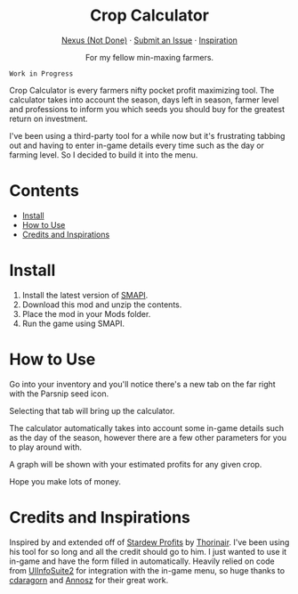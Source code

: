 <h1 align="center">Crop Calculator</h1>

<p align="center">
  <a href="#">Nexus (Not Done)</a>
  ·
  <a href="https://github.com/andyruwruw/stardew-valley-crop-calculator/issues/new/choose">Submit an Issue</a>
  ·
  <a href="https://thorinair.github.io/Stardew-Profits/">Inspiration</a>
</p>

<p align="center">
For my fellow min-maxing farmers.
</p>

```
Work in Progress
```

Crop Calculator is every farmers nifty pocket profit maximizing tool. The calculator takes into account the season, days left in season, farmer level and professions to inform you which seeds you should buy for the greatest return on investment.

I've been using a third-party tool for a while now but it's frustrating tabbing out and having to enter in-game details every time such as the day or farming level. So I decided to build it into the menu.

# Contents

- [Install](#install)
- [How to Use](#how-to-use)
- [Credits and Inspirations](#credits-and-inspirations)

# Install

1. Install the latest version of [SMAPI](https://smapi.io/).
2. Download this mod and unzip the contents.
3. Place the mod in your Mods folder.
4. Run the game using SMAPI.

# How to Use

Go into your inventory and you'll notice there's a new tab on the far right with the Parsnip seed icon.

Selecting that tab will bring up the calculator.

The calculator automatically takes into account some in-game details such as the day of the season, however there are a few other parameters for you to play around with.

A graph will be shown with your estimated profits for any given crop.

Hope you make lots of money.

# Credits and Inspirations

Inspired by and extended off of [Stardew Profits](https://thorinair.github.io/Stardew-Profits/) by [Thorinair](https://github.com/Thorinair). I've been using his tool for so long and all the credit should go to him. I just wanted to use it in-game and have the form filled in automatically. Heavily relied on code from [UIInfoSuite2](https://github.com/Annosz/UIInfoSuite2/tree/master) for integration with the in-game menu, so huge thanks to [cdaragorn](https://github.com/cdaragorn) and [Annosz](https://github.com/Annosz) for their great work.
